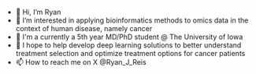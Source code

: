 - 👋 Hi, I’m Ryan
- 👀 I’m interested in applying bioinformatics methods to omics data in the context of human disease, namely cancer
- 🌱 I'm a currently a 5th year MD/PhD student @ The University of Iowa
- 📖 I hope to help develop deep learning solutions to better understand treatment selection and optimize treatment options for cancer patients
- 📫 How to reach me on X @Ryan_J_Reis

<!---
ryanreis333/ryanreis333 is a ✨ special ✨ repository because its `README.md` (this file) appears on your GitHub profile.
You can click the Preview link to take a look at your changes.
--->
